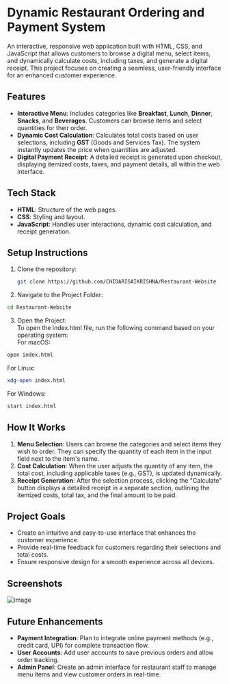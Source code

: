 # Dynamic Restaurant Ordering and Payment System

An interactive, responsive web application built with HTML, CSS, and JavaScript that allows customers to browse a digital menu, select items, and dynamically calculate costs, including taxes, and generate a digital receipt. This project focuses on creating a seamless, user-friendly interface for an enhanced customer experience.

## Features

- **Interactive Menu**: Includes categories like **Breakfast**, **Lunch**, **Dinner**, **Snacks**, and **Beverages**. Customers can browse items and select quantities for their order.
- **Dynamic Cost Calculation**: Calculates total costs based on user selections, including **GST** (Goods and Services Tax). The system instantly updates the price when quantities are adjusted.
- **Digital Payment Receipt**: A detailed receipt is generated upon checkout, displaying itemized costs, taxes, and payment details, all within the web interface.

## Tech Stack

- **HTML**: Structure of the web pages.
- **CSS**: Styling and layout.
- **JavaScript**: Handles user interactions, dynamic cost calculation, and receipt generation.

## Setup Instructions

1. Clone the repository:
    ```bash
    git clone https://github.com/CHIDARISAIKRISHNA/Restaurant-Website
    ```

2. Navigate to the Project Folder:
```bash
cd Restaurant-Website
```
3. Open the Project:<br>
To open the index.html file, run the following command based on your operating system:<br>
 For macOS:
  ```bash
 open index.html
```
 For Linux:
  ```bash
 xdg-open index.html
```
 For Windows:
  ```bash
start index.html

```

## How It Works

1. **Menu Selection**: Users can browse the categories and select items they wish to order. They can specify the quantity of each item in the input field next to the item's name.
2. **Cost Calculation**: When the user adjusts the quantity of any item, the total cost, including applicable taxes (e.g., GST), is updated dynamically.
3. **Receipt Generation**: After the selection process, clicking the "Calculate" button displays a detailed receipt in a separate section, outlining the itemized costs, total tax, and the final amount to be paid.

## Project Goals

- Create an intuitive and easy-to-use interface that enhances the customer experience.
- Provide real-time feedback for customers regarding their selections and total costs.
- Ensure responsive design for a smooth experience across all devices.

## Screenshots

![image](https://github.com/user-attachments/assets/6c42ec6b-5694-47a0-8498-b9198c9f2ddc)


## Future Enhancements

- **Payment Integration**: Plan to integrate online payment methods (e.g., credit card, UPI) for complete transaction flow.
- **User Accounts**: Add user accounts to save previous orders and allow order tracking.
- **Admin Panel**: Create an admin interface for restaurant staff to manage menu items and view customer orders in real-time.


